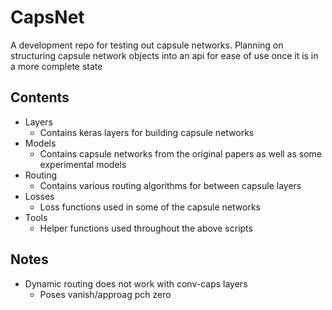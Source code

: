 # CapsNet

A development repo for testing out capsule networks. Planning on structuring
capsule network objects into an api for ease of use once it is in a more complete
state

## Contents

- Layers
    - Contains keras layers for building capsule networks
- Models
    - Contains capsule networks from the original papers as well as some experimental models
- Routing
    - Contains various routing algorithms for between capsule layers
- Losses
    - Loss functions used in some of the capsule networks
- Tools
    - Helper functions used throughout the above scripts

## Notes

- Dynamic routing does not work with conv-caps layers
    - Poses vanish/approag pch zero